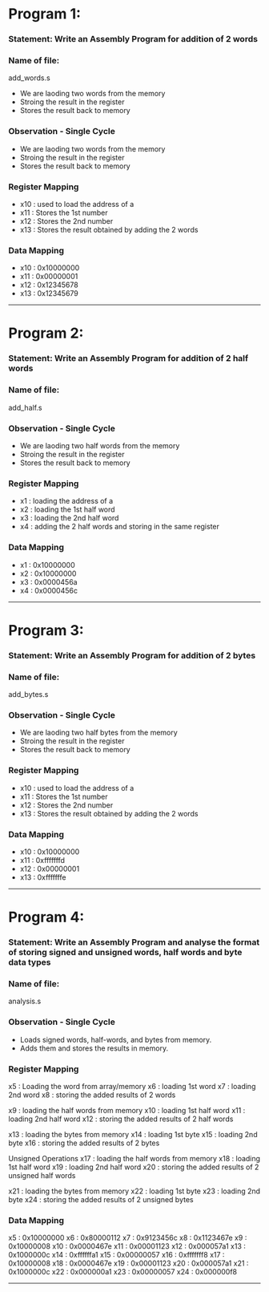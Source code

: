 # Program 1: 
### Statement: Write an Assembly Program for addition of 2 words

### Name of file:
add_words.s
- We are laoding two words from the memory
- Stroing the result in the register
- Stores the result back to memory


### Observation - Single Cycle
- We are laoding two words from the memory
- Stroing the result in the register
- Stores the result back to memory
 
### Register Mapping
- x10 : used to load the address of  a
- x11 : Stores the 1st number
- x12 : Stores the 2nd number
- x13 : Stores the result obtained by adding the 2 words

### Data Mapping
- x10 : 0x10000000
- x11 : 0x00000001
- x12 : 0x12345678
- x13 : 0x12345679

 ----------------------------------------------------------------

# Program 2: 
### Statement: Write an Assembly Program for addition of 2 half words

### Name of file:
add_half.s

### Observation - Single Cycle
- We are laoding two half words from the memory
- Stroing the result in the register
- Stores the result back to memory
 
### Register Mapping
- x1 : loading the address of a
- x2 : loading the 1st half word
- x3 : loading the 2nd half word
- x4 : adding the 2 half words and storing in the same register

### Data Mapping
- x1 : 0x10000000
- x2 : 0x10000000
- x3 : 0x0000456a
- x4 : 0x0000456c


-----------------------------------------------------------------------

# Program 3: 
### Statement: Write an Assembly Program for addition of 2 bytes

### Name of file:
add_bytes.s

### Observation - Single Cycle
- We are laoding two half bytes from the memory
- Stroing the result in the register
- Stores the result back to memory

 
### Register Mapping
- x10 : used to load the address of  a
- x11 : Stores the 1st number
- x12 : Stores the 2nd number
- x13 : Stores the result obtained by adding the 2 words


### Data Mapping
- x10 : 0x10000000
- x11 : 0xfffffffd
- x12 : 0x00000001
- x13 : 0xfffffffe


----------------------------------------------------------------------------

# Program 4: 
### Statement: Write an Assembly Program and analyse the format of storing signed and unsigned words, half words and byte data types

### Name of file:
analysis.s

### Observation - Single Cycle
- Loads signed words, half-words, and bytes from memory.
- Adds them and stores the results in memory.
 
### Register Mapping
x5 : Loading the word from array/memory
x6 : loading 1st word
x7 : loading 2nd word
x8 : storing the added results of 2 words

x9 : loading the half words from memory
x10 : loading 1st half word
x11 : loading 2nd half word
x12 : storing the added results of 2 half words

x13 : loading the bytes from memory
x14 : loading 1st byte
x15 : loading 2nd byte
x16 : storing the added results of 2 bytes

Unsigned Operations
x17 : loading the half words from memory
x18 : loading 1st half word
x19 : loading 2nd half word
x20 : storing the added results of 2 unsigned half words

x21 : loading the bytes from memory
x22 : loading 1st byte
x23 : loading 2nd byte
x24 : storing the added results of 2 unsigned bytes

### Data Mapping

x5 : 0x10000000
x6 : 0x80000112
x7 : 0x9123456c
x8 : 0x1123467e
x9 : 0x10000008
x10 : 0x0000467e
x11 : 0x00001123
x12 : 0x000057a1
x13 : 0x1000000c
x14 : 0xffffffa1
x15 : 0x00000057
x16 : 0xfffffff8
x17 : 0x10000008
x18 : 0x0000467e
x19 : 0x00001123
x20 : 0x000057a1
x21 : 0x1000000c
x22 : 0x000000a1
x23 : 0x00000057
x24 : 0x000000f8


----------------------------------------------------------------------------------------
